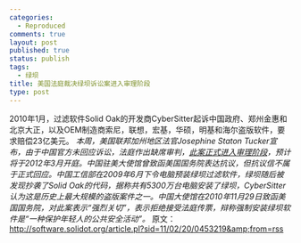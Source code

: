 ```yaml
--- 
categories: 
  - Reproduced
comments: true
layout: post
published: true
status: publish
tags: 
  - 绿坝
title: 美国法庭裁决绿坝诉讼案进入审理阶段
type: post
---
```

2010年1月，过滤软件Solid Oak的开发商CyberSitter起诉中国政府、郑州金惠和北京大正，以及OEM制造商索尼，联想，宏基，华硕，明基和海尔盗版软件，要求赔偿23亿美元。  <i>本周，美国联邦加州地区法官Josephine Staton Tucker宣布，由于中国官方未回应诉讼，法庭作出缺席审判，<a href="http://yro.slashdot.org/story/11/02/19/1919210/Judge-Rules-Against-China-In-Green-Dam-Suit">此案正式进入审理阶段</a>，预计将于2012年3月开庭。中国驻美大使馆曾致函美国国务院表达抗议，但抗议信不属于正式回应。中国工信部在2009年6月下令电脑预装绿坝过滤软件，绿坝随后被发现抄袭了Solid Oak的代码，据称共有5300万台电脑安装了绿坝，CyberSitter认为这是历史上最大规模的盗版案件之一。中国大使馆在2010年11月29日致函美国国务院，对此案表示“强烈关切”，表示拒绝接受法庭传票，辩称强制安装绿坝软件是“一种保护年轻人的公共安全活动”。</i>  原文：<a href="http://software.solidot.org/article.pl?sid=11/02/20/0453219&from=rss">http://software.solidot.org/article.pl?sid=11/02/20/0453219&amp;from=rss</a>
